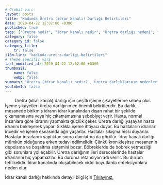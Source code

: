 ```yaml
---
# Global vars
layout: posts
title: "Kadında Üretra (idrar kanalı) Darlığı Belirtileri"
date: 2020-04-22 12:02:00 +0300
published: true
tags: ["üretra nedir", "idrar kanalı nedir", "Üretra darlığı nedeni", "Üretra darlığı belirti", "Üretra darlığı teşhisi", "Üretra darlığı tedavisi" , "kadında üretra darlığı" , "üretra darlığı nedeni", "üretra darlığı ameliyatı" , "üretra darlığı çözüm", "kadında dilatasyon", "üretra darlığı açık ameliyat", "üretra darlığı kapalı ameliyat", "idrar kanalı darlığı", "idrar kanalı darlığı ameliyatı", "kadında idrar kanalı darlığı"]
category: false
category_id: false
category_title:
    tr: false
i18n-link: "kadinda-uretra-darligi-belirtileri"
# Theme specific vars
last_modified_at: 2020-04-22 12:02:00 +0300
thumbnail:
    name: false
    webp: false
summary: "Üretra (idrar kanalı) nedir? , Üretra darlıklarının nedenleri, şikayetleri, teşhisi ve tedavisi hakkında detaylı bilgiler makale ve videolar ile sunuluyor. Üretral rekonstrüksiyonun kadın üretroplasti ameliyatı nasıl yapılır?"
youtubeId: false
---
```


&nbsp;&nbsp;&nbsp;&nbsp;&nbsp;&nbsp;&nbsp;&nbsp;Üretra (idrar kanalı) darlığı için çeşitli işeme şikayetlerine sebep olur. İşeme şikayetleri üretra darlığının en önemli belirtileridir. Bu darlık, mesanede birikmiş idrarın idrar kanalından dışarı rahat bir şekilde çıkamamasına veya hiç çıkamamasına sebebiyet verir. Hasta, normal insanlara göre idrarını yapmakta güçlük çeker. Üretra darlığı yaşayan hasta idrarını bekleyerek yapar. Sıklıkla işeme ihtiyacı duyar. Bu hastaların idrarları incedir ve işeme esnasında ağrı yaşarlar. Hastalar sıkışma hissi duyarlar. Hastalar idrarlarını yaptıktan sonra damlatma da görülür. İdrar kanalı darlığı mümkün olduğunca erken tedavi edilmelidir. Çünkü kronikleşirse mesanenin depolama ve boşaltma sistemini bozar. Böbreklerde de böbrek yetmezliği gibi sorunlara yol açabilir. Üretra darlığının ileri derecelerinde hastalar idrarlarını hiç yapamazlar. Bu duruma retansiyon adı verilir. Bu durum tehlikelidir. İdrar kanalında oluşabilecek ciddi boyutlarda enfeksiyonlara neden olur.    

İdrar kanalı darlığı hakkında detaylı bilgi için [Tıklayınız.](https://www.onoluroloji.com/kadin-uretra-darliklari)
